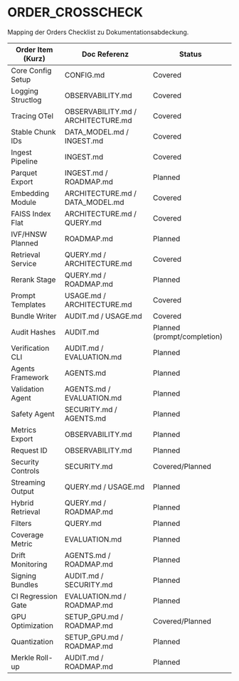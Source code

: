 # ORDER_CROSSCHECK

Mapping der Orders Checklist zu Dokumentationsabdeckung.

| Order Item (Kurz) | Doc Referenz | Status |
|-------------------|--------------|--------|
| Core Config Setup | CONFIG.md | Covered |
| Logging Structlog  | OBSERVABILITY.md | Covered |
| Tracing OTel       | OBSERVABILITY.md / ARCHITECTURE.md | Covered |
| Stable Chunk IDs   | DATA_MODEL.md / INGEST.md | Covered |
| Ingest Pipeline    | INGEST.md | Covered |
| Parquet Export     | INGEST.md / ROADMAP.md | Planned |
| Embedding Module   | ARCHITECTURE.md / DATA_MODEL.md | Covered |
| FAISS Index Flat   | ARCHITECTURE.md / QUERY.md | Covered |
| IVF/HNSW Planned   | ROADMAP.md | Planned |
| Retrieval Service  | QUERY.md / ARCHITECTURE.md | Covered |
| Rerank Stage       | QUERY.md / ROADMAP.md | Planned |
| Prompt Templates   | USAGE.md / ARCHITECTURE.md | Covered |
| Bundle Writer      | AUDIT.md / USAGE.md | Covered |
| Audit Hashes       | AUDIT.md | Planned (prompt/completion)
| Verification CLI   | AUDIT.md / EVALUATION.md | Planned |
| Agents Framework   | AGENTS.md | Planned |
| Validation Agent   | AGENTS.md / EVALUATION.md | Planned |
| Safety Agent       | SECURITY.md / AGENTS.md | Planned |
| Metrics Export     | OBSERVABILITY.md | Planned |
| Request ID         | OBSERVABILITY.md | Planned |
| Security Controls  | SECURITY.md | Covered/Planned |
| Streaming Output   | QUERY.md / USAGE.md | Planned |
| Hybrid Retrieval   | QUERY.md / ROADMAP.md | Planned |
| Filters            | QUERY.md | Planned |
| Coverage Metric    | EVALUATION.md | Planned |
| Drift Monitoring   | AGENTS.md / ROADMAP.md | Planned |
| Signing Bundles    | AUDIT.md / SECURITY.md | Planned |
| CI Regression Gate | EVALUATION.md / ROADMAP.md | Planned |
| GPU Optimization   | SETUP_GPU.md / ROADMAP.md | Covered/Planned |
| Quantization       | SETUP_GPU.md / ROADMAP.md | Planned |
| Merkle Roll-up     | AUDIT.md / ROADMAP.md | Planned |
